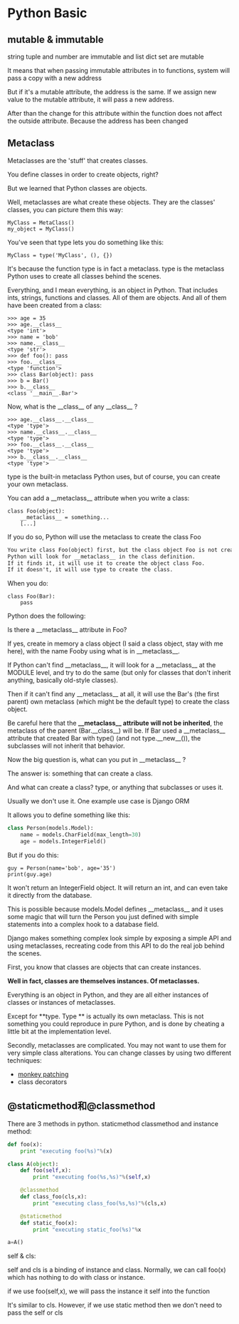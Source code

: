 # Python Basic

## mutable & immutable

string tuple and number are immutable and list dict set are mutable

It means that when passing immutable attributes in to functions, system will pass a copy with a new address

But if it's a mutable attribute, the address is the same. If we assign new value to the mutable attribute, it will pass a new address.

After than the change for this attribute within the function does not affect the outside attribute. Because the address has been changed

## Metaclass

Metaclasses are the 'stuff' that creates classes.

You define classes in order to create objects, right?

But we learned that Python classes are objects.

Well, metaclasses are what create these objects. They are the classes' classes, you can picture them this way:

```
MyClass = MetaClass()
my_object = MyClass()
```

You've seen that  type lets you do something like this:

```
MyClass = type('MyClass', (), {})
```

It's because the function type is in fact a metaclass. type is the metaclass Python uses to create all classes behind the scenes.

Everything, and I mean everything, is an object in Python. That includes ints, strings, functions and classes. All of them are objects. And all of them have been created from a class:

```
>>> age = 35
>>> age.__class__
<type 'int'>
>>> name = 'bob'
>>> name.__class__
<type 'str'>
>>> def foo(): pass
>>> foo.__class__
<type 'function'>
>>> class Bar(object): pass
>>> b = Bar()
>>> b.__class__
<class '__main__.Bar'>
```

Now, what is the \_\_class\_\_ of any \_\_class\_\_ ?

```
>>> age.__class__.__class__
<type 'type'>
>>> name.__class__.__class__
<type 'type'>
>>> foo.__class__.__class__
<type 'type'>
>>> b.__class__.__class__
<type 'type'>
```

type is the built-in metaclass Python uses, but of course, you can create your own metaclass.

You can add a \_\_metaclass\_\_ attribute when you write a class:

```
class Foo(object):
    __metaclass__ = something...
    [...]
```

If you do so, Python will use the metaclass to create the class Foo

```markdown
You write class Foo(object) first, but the class object Foo is not created in memory yet.
Python will look for __metaclass__ in the class definition. 
If it finds it, it will use it to create the object class Foo. 
If it doesn't, it will use type to create the class.
```

When you do:

```
class Foo(Bar):
    pass
```

Python does the following:

Is there a \_\_metaclass\_\_ attribute in Foo?

If yes, create in memory a class object \(I said a class object, stay with me here\), with the name Fooby using what is in \_\_metaclass\_\_.

If Python can't find \_\_metaclass\_\_, it will look for a \_\_metaclass\_\_ at the MODULE level, and try to do the same \(but only for classes that don't inherit anything, basically old-style classes\).

Then if it can't find any \_\_metaclass\_\_ at all, it will use the Bar's \(the first parent\) own metaclass \(which might be the default type\) to create the class object.

Be careful here that the **\_\_metaclass\_\_ attribute will not be inherited**, the metaclass of the parent \(Bar.\_\_class\_\_\) will be. If Bar used a \_\_metaclass\_\_ attribute that created Bar with type\(\) \(and not type.\_\_new\_\_\(\)\), the subclasses will not inherit that behavior.

Now the big question is, what can you put in \_\_metaclass\_\_ ?

The answer is: something that can create a class.

And what can create a class? type, or anything that subclasses or uses it.

Usually we don't use it. One example use case is Django ORM

It allows you to define something like this:

```py
class Person(models.Model):
    name = models.CharField(max_length=30)
    age = models.IntegerField()
```

But if you do this:

```
guy = Person(name='bob', age='35')
print(guy.age)
```

It won't return an IntegerField object. It will return an int, and can even take it directly from the database.

This is possible because models.Model defines \_\_metaclass\_\_ and it uses some magic that will turn the Person you just defined with simple statements into a complex hook to a database field.

Django makes something complex look simple by exposing a simple API and using metaclasses, recreating code from this API to do the real job behind the scenes.

First, you know that classes are objects that can create instances.

**Well in fact, classes are themselves instances. Of metaclasses.**

Everything is an object in Python, and they are all either instances of classes or instances of metaclasses.

Except for **type. Type ** is actually its own metaclass. This is not something you could reproduce in pure Python, and is done by cheating a little bit at the implementation level.

Secondly, metaclasses are complicated. You may not want to use them for very simple class alterations. You can change classes by using two different techniques:

* [monkey patching](http://en.wikipedia.org/wiki/Monkey_patch)
* class decorators

## @staticmethod和@classmethod

There are 3 methods in python. staticmethod classmethod and instance method:

```py
def foo(x):
    print "executing foo(%s)"%(x)

class A(object):
    def foo(self,x):
        print "executing foo(%s,%s)"%(self,x)

    @classmethod
    def class_foo(cls,x):
        print "executing class_foo(%s,%s)"%(cls,x)

    @staticmethod
    def static_foo(x):
        print "executing static_foo(%s)"%x

a=A()
```

self & cls: 

self and cls is a binding of instance and class. Normally, we can call foo\(x\) which has nothing to do with class or instance.

if we use foo\(self,x\), we will pass the instance it self into the function

It's similar to cls. However, if we use static method then we don't need to pass the self or cls





